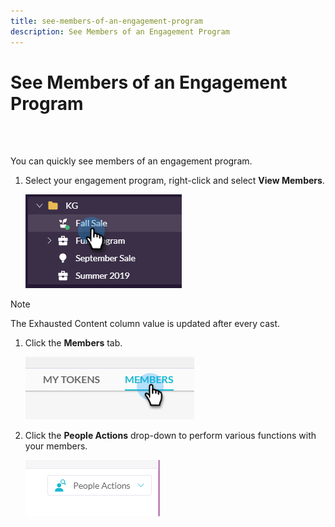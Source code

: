```yaml
---
title: see-members-of-an-engagement-program
description: See Members of an Engagement Program
---
```


# See Members of an Engagement Program
<br>&nbsp;

You can quickly see members of an engagement program.

1. Select your engagement program, right-click and select **View Members**.

   ![Image One](/help/sky/assets/engagement-programs/see-members-of-an-engagement-program/see-members-of-an-engagement-program-1.png)

>[!NOTE]
>
>The Exhausted Content column value is updated after every cast.

1. Click the **Members** tab.

   ![Image Two](/help/sky/assets/engagement-programs/see-members-of-an-engagement-program/see-members-of-an-engagement-program-2.png)

1. Click the **People Actions** drop-down to perform various functions with your members.

   ![Image Three](/help/sky/assets/engagement-programs/see-members-of-an-engagement-program/see-members-of-an-engagement-program-3.png)
